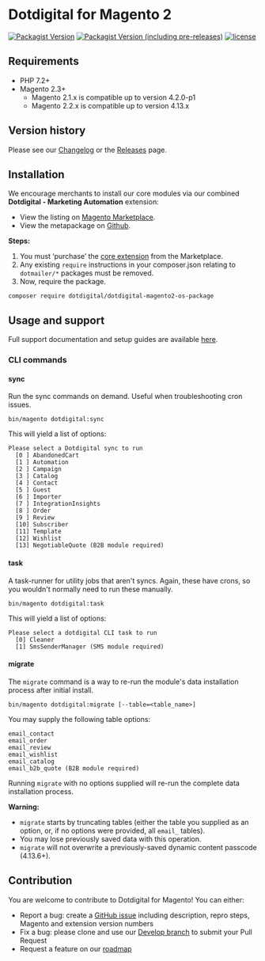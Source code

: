 # Dotdigital for Magento 2
[![Packagist Version](https://img.shields.io/packagist/v/dotdigital/dotdigital-magento2-extension?color=green&label=stable)](https://github.com/dotmailer/dotmailer-magento2-extension/releases)
[![Packagist Version (including pre-releases)](https://img.shields.io/packagist/v/dotdigital/dotdigital-magento2-extension?color=blue&include_prereleases&label=feature)](https://github.com/dotmailer/dotmailer-magento2-extension/releases)
[![license](https://img.shields.io/github/license/mashape/apistatus.svg)](LICENSE.md)

## Requirements
- PHP 7.2+
- Magento 2.3+ 
    - Magento 2.1.x is compatible up to version 4.2.0-p1
    - Magento 2.2.x is compatible up to version 4.13.x

## Version history
Please see our [Changelog](CHANGELOG.md) or the [Releases](https://github.com/dotmailer/dotmailer-magento2-extension/releases) page.

## Installation
We encourage merchants to install our core modules via our combined **Dotdigital - Marketing Automation** extension:
- View the listing on [Magento Marketplace](https://marketplace.magento.com/dotdigital-dotdigital-magento2-os-package.html).
- View the metapackage on [Github](https://github.com/dotmailer/dotdigital-magento2-os-package). 

**Steps:**
1. You must ‘purchase’ the [core extension](https://marketplace.magento.com/dotdigital-dotdigital-magento2-os-package.html) from the Marketplace.
2. Any existing `require` instructions in your composer.json relating to `dotmailer/*` packages must be removed.
3. Now, require the package.
```
composer require dotdigital/dotdigital-magento2-os-package
```

## Usage and support
Full support documentation and setup guides are available [here](https://support.dotdigital.com/hc/en-gb/sections/360000722900-Engagement-Cloud-for-Magento-2).

### CLI commands
#### sync
Run the sync commands on demand. Useful when troubleshooting cron issues.
```
bin/magento dotdigital:sync
```
This will yield a list of options:
```
Please select a Dotdigital sync to run
  [0 ] AbandonedCart
  [1 ] Automation
  [2 ] Campaign
  [3 ] Catalog
  [4 ] Contact
  [5 ] Guest
  [6 ] Importer
  [7 ] IntegrationInsights
  [8 ] Order
  [9 ] Review
  [10] Subscriber
  [11] Template
  [12] Wishlist
  [13] NegotiableQuote (B2B module required)
```

#### task
A task-runner for utility jobs that aren't syncs. Again, these have crons, so you wouldn't normally need to run these manually.
```
bin/magento dotdigital:task
```
This will yield a list of options:
```
Please select a dotdigital CLI task to run
  [0] Cleaner
  [1] SmsSenderManager (SMS module required)
```

#### migrate
The `migrate` command is a way to re-run the module's data installation process after initial install. 
```
bin/magento dotdigital:migrate [--table=<table_name>]
```
You may supply the following table options: 
```
email_contact
email_order
email_review
email_wishlist
email_catalog
email_b2b_quote (B2B module required)
```
Running `migrate` with no options supplied will re-run the complete data installation process. 

**Warning:** 
- `migrate` starts by truncating tables (either the table you supplied as an option, or, if no options were provided, all `email_` tables).
- You may lose previously saved data with this operation.
- `migrate` will not overwrite a previously-saved dynamic content passcode (4.13.6+). 

## Contribution
You are welcome to contribute to Dotdigital for Magento! You can either:
- Report a bug: create a [GitHub issue](https://github.com/dotmailer/dotmailer-magento2-extension/issues/new) including description, repro steps, Magento and extension version numbers
- Fix a bug: please clone and use our [Develop branch](https://github.com/dotmailer/dotmailer-magento2-extension/tree/develop) to submit your Pull Request
- Request a feature on our [roadmap](https://roadmap.dotdigital.com)
